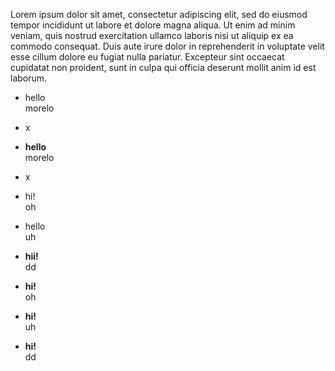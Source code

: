 Lorem ipsum dolor sit amet, consectetur adipiscing elit, sed do eiusmod tempor incididunt ut labore et dolore magna aliqua. Ut enim ad minim veniam, quis nostrud exercitation ullamco laboris nisi ut aliquip ex ea commodo consequat. Duis aute irure dolor in reprehenderit in voluptate velit esse cillum dolore eu fugiat nulla pariatur. Excepteur sint occaecat cupidatat non proident, sunt in culpa qui officia deserunt mollit anim id est laborum.

* hello  
  morelo

* x

* **hello**  
  morelo

* x

* hi!  
  oh

* hello  
  uh

* <b>hii!</b>  
  dd

* **hi!**  
  oh

* **hi!**  
   uh

* **hi!**  
    dd




